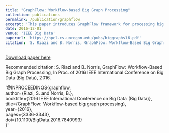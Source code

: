 ```yaml
---
title: "GraphFlow: Workflow-based Big Graph Processing"
collection: publications
permalink: /publication/graphflow
excerpt: 'This paper introduces GraphFlow framework for processing big graphs using Galaxy and Apache Spark.'
date: 2016-12-01
venue: 'IEEE Big Data'
paperurl: 'https://hpcl.cs.uoregon.edu/pubs/biggraphs16.pdf'
citation: 'S. Riazi and B. Norris, GraphFlow: Workflow-Based Big Graph Processing, In Proc. of 2016 IEEE International Conference on Big Data (Big Data), 2016.'
---
```



[Download paper here](https://hpcl.cs.uoregon.edu/pubs/biggraphs16.pdf)

Recommended citation: S. Riazi and B. Norris, GraphFlow: Workflow-Based Big Graph Processing, In Proc. of 2016 IEEE International Conference on Big Data (Big Data), 2016.


'@INPROCEEDINGS{graphflow, <br>
  author={Riazi, S. and Norris, B.}, <br>
  booktitle={2016 IEEE International Conference on Big Data (Big Data)}, <br>
  title={GraphFlow: Workflow-based big graph processing}, <br>
  year={2016}, <br>
  pages={3336-3343}, <br>
  doi={10.1109/BigData.2016.7840993} <br>
}'
